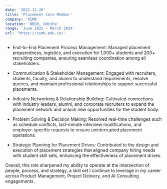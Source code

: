 ```yaml
---
date: '2022-12-20'
title: 'Placement Core Member'
company: 'XIMB'
location: 'BBSR, Odisha'
range: 'June 2022 - March 2024'
url: 'https://ximb.edu.in/'
---
```

- End-to-End Placement Process Management: Managed placement preparedness, logistics, and execution for 1,000+ students and 200+ recruiting companies, ensuring seamless coordination among all stakeholders.

- Communication & Stakeholder Management: Engaged with recruiters, students, faculty, and alumni to understand requirements, resolve queries, and maintain professional relationships to support successful placements.

- Industry Networking & Relationship Building: Cultivated connections with industry leaders, alumni, and corporate recruiters to expand the placement network and unlock new opportunities for the student body.

- Problem Solving & Decision Making: Resolved real-time challenges such as schedule conflicts, last-minute interview modifications, and employer-specific requests to ensure uninterrupted placement operations.

- Strategic Planning for Placement Drives: Contributed to the design and execution of placement strategies that aligned company hiring needs with student skill sets, enhancing the effectiveness of placement drives.

Overall, this role sharpened my ability to operate at the intersection of people, process, and strategy, a skill set I continue to leverage in my career across Product Management, Project Delivery, and AI Consulting engagements.
